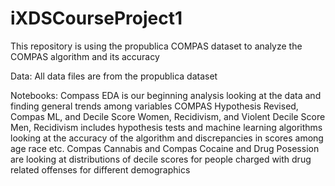 # iXDSCourseProject1

This repository is using the propublica COMPAS dataset to analyze the COMPAS algorithm and its accuracy

Data: All data files are from the propublica dataset

Notebooks: Compass EDA is our beginning analysis looking at the data and finding general trends among variables
           COMPAS Hypothesis Revised, Compas ML, and Decile Score Women, Recidivism, and Violent Decile Score Men, Recidivism
           includes hypothesis tests and machine learning algorithms looking at the accuracy of the algorithm and 
           discrepancies in scores among age race etc. 
           Compas Cannabis and Compas Cocaine and Drug Posession are looking at distributions of decile scores for 
           people charged with drug related offenses for different demographics
           
           
           

